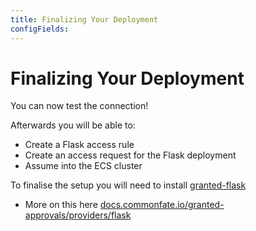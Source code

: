 ```yaml
---
title: Finalizing Your Deployment
configFields:
---
```


# Finalizing Your Deployment

You can now test the connection!

Afterwards you will be able to:
- Create a Flask access rule
- Create an access request for the Flask deployment
- Assume into the ECS cluster

To finalise the setup you will need to install [granted-flask](https://pypi.org/project/granted-flask/)
-  More on this here [docs.commonfate.io/granted-approvals/providers/flask](https://docs.commonfate.io/granted-approvals/providers/flask)